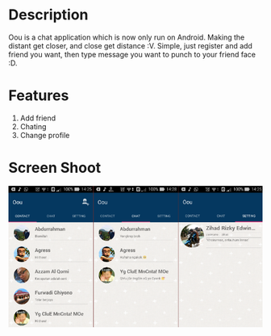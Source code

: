 # Description
Oou is a chat application which is now only run on Android. Making the distant get closer, and close get distance :V.
Simple, just register and add friend you want, then type message you want to punch to your friend face :D.

# Features
  1. Add friend
  2. Chating
  3. Change profile

# Screen Shoot
![ScreenShot 1](https://github.com/zihadrizkyef/Oou-chat/blob/master/screenshoot/img1.png)
